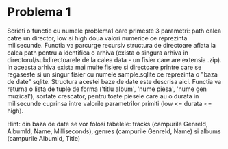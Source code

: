 # Problema 1

Scrieti o functie cu numele problema1 care primeste 3 parametri: path calea catre un director, low si high doua valori numerice ce reprezinta milisecunde. Functia va parcurge recursiv structura de directoare aflata la calea path pentru a identifica o arhiva (exista o singura arhiva in directorul/subdirectoarele de la calea data - un fisier care are extensia .zip). In aceasta arhiva exista mai multe fisiere si directoare printre care se regaseste si un singur fisier cu numele sample.sqlite ce reprezinta o "baza de date" sqlite. Structura acestei baze de date este descrisa aici. Functia va returna o lista de tuple de forma ('titlu album', 'nume piesa', 'nume gen muzical'), sortate crescator, pentru toate piesele care au o durata in milisecunde cuprinsa intre valorile parametrilor primiti (low <= durata <= high).

Hint: din baza de date se vor folosi tabelele: tracks (campurile GenreId, AlbumId, Name, Milliseconds), genres (campurile GenreId, Name) si albums (campurile AlbumId, Title)
